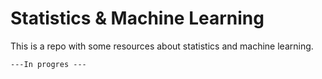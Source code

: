 # Statistics & Machine Learning
This is a repo with some resources about statistics and machine learning. 
```
---In progres ---
```
